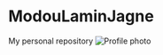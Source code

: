 # ModouLaminJagne
My personal repository
![Profile photo](https://github.com/Modou-Lamin-Jagne/ModouLaminJagne/assets/141940409/b759e7b0-032d-4f6a-9560-4bfb23d70086)
